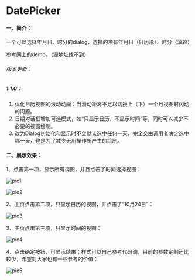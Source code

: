 # DatePicker
#### 一、简介：

一个可以选择年月日、时分的dialog，选择的项有年月日（日历形）、时分（滚轮）

参考网上的demo，（源地址找不到）

###### 版本更新：

##### 1.1.0：

1. 优化日历视图的滚动动画：当滑动距离不足以切换上（下）一个月视图时闪动的问题。
2. 日期对话框增加可选模式，如“只显示日历、不显示时间”等，同时可以减少不必要的视图绘制。
3. 改为Dialog初始化和显示时不会默认选中任何一天，完全交由调用者决定选中哪一天，也是为了减少无用操作所产生的绘制。



#### 二、展示效果：

1、点击第一项，显示所有视图，并且点击了时间选择视图：

![pic1](https://raw.githubusercontent.com/GreysonHop/DatePicker/master/pic/DatePicker_1.png#pic_left)


![pic2](https://raw.githubusercontent.com/GreysonHop/DatePicker/master/pic/DatePicker_2.png)

2、主页点击第二项，只显示日历的视图，并点击了“10月24日”：

![pic3](https://raw.githubusercontent.com/GreysonHop/DatePicker/master/pic/DatePicker_3.png)

3、主页点击第三项，只显示时间的视图：

![pic4](https://raw.githubusercontent.com/GreysonHop/DatePicker/master/pic/DatePicker_4.png)



4、点击确定按钮，可显示结果；样式可以自己参考代码调，目前的参数定制还比较少，希望对大家也有一些参考的价值：

![pic5](https://raw.githubusercontent.com/GreysonHop/DatePicker/master/pic/DatePicker_5.png)